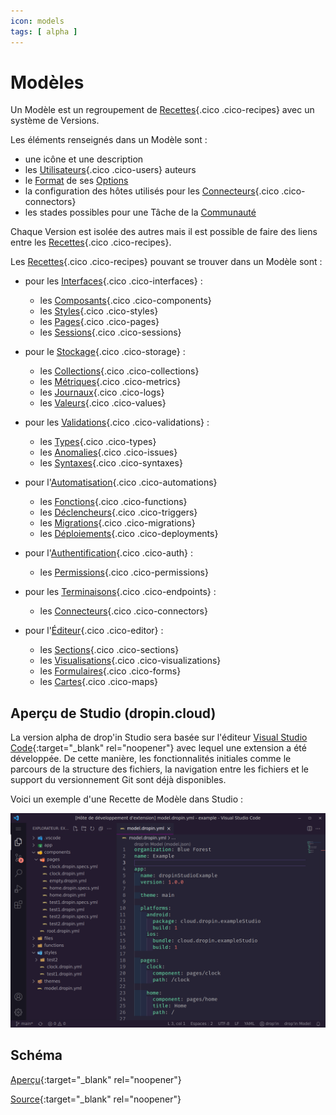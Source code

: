 ```yaml
---
icon: models
tags: [ alpha ]
---
```

# Modèles

Un Modèle est un regroupement de [Recettes](/fr/concepts/catalog/recipes/){.cico .cico-recipes} avec un système de Versions.

Les éléments renseignés dans un Modèle sont :

- une icône et une description
- les [Utilisateurs](/fr/concepts/owners/users/){.cico .cico-users} auteurs
- le [Format](/fr/concepts/recipes/formats/) de ses [Options](/fr/concepts/recipes/options/)
- la configuration des hôtes utilisés pour les [Connecteurs](/fr/concepts/endpoints/connectors/){.cico .cico-connectors}
- les stades possibles pour une Tâche de la [Communauté](/fr/cloud/#communaute)

Chaque Version est isolée des autres mais il est possible de faire des liens entre les [Recettes](/fr/concepts/catalog/recipes/){.cico .cico-recipes}.

Les [Recettes](/fr/concepts/catalog/recipes/){.cico .cico-recipes} pouvant se trouver dans un Modèle sont :

- pour les [Interfaces](/fr/concepts/interfaces/){.cico .cico-interfaces} :
    - les [Composants](/fr/concepts/interfaces/components/){.cico .cico-components}
    - les [Styles](/fr/concepts/interfaces/styles/){.cico .cico-styles}
    - les [Pages](/fr/concepts/interfaces/pages/){.cico .cico-pages}
    - les [Sessions](/fr/concepts/interfaces/sessions/){.cico .cico-sessions}

- pour le [Stockage](/fr/concepts/storage/){.cico .cico-storage} :
    - les [Collections](/fr/concepts/storage/collections/){.cico .cico-collections}
    - les [Métriques](/fr/concepts/storage/metrics/){.cico .cico-metrics}
    - les [Journaux](/fr/concepts/storage/logs/){.cico .cico-logs}
    - les [Valeurs](/fr/concepts/storage/values/){.cico .cico-values}

- pour les [Validations](/fr/concepts/validations/){.cico .cico-validations} :
    - les [Types](/fr/concepts/validations/types/){.cico .cico-types}
    - les [Anomalies](/fr/concepts/validations/issues/){.cico .cico-issues}
    - les [Syntaxes](/fr/concepts/validations/syntaxes/){.cico .cico-syntaxes}

- pour l'[Automatisation](/fr/concepts/automations/){.cico .cico-automations}
    - les [Fonctions](/fr/concepts/automations/functions/){.cico .cico-functions}
    - les [Déclencheurs](/fr/concepts/automations/triggers/){.cico .cico-triggers}
    - les [Migrations](/fr/concepts/automations/migrations/){.cico .cico-migrations}
    - les [Déploiements](/fr/concepts/automations/deployments/){.cico .cico-deployments}

- pour l'[Authentification](/fr/concepts/auth/){.cico .cico-auth} :
    - les [Permissions](/fr/concepts/auth/permissions/){.cico .cico-permissions}

- pour les [Terminaisons](/fr/concepts/endpoints/){.cico .cico-endpoints} :
    - les [Connecteurs](/fr/concepts/endpoints/connectors/){.cico .cico-connectors}

- pour l'[Éditeur](/fr/concepts/editor/){.cico .cico-editor} :
    - les [Sections](/fr/concepts/editor/sections/){.cico .cico-sections}
    - les [Visualisations](/fr/concepts/editor/visualizations/){.cico .cico-visualizations}
    - les [Formulaires](/fr/concepts/editor/forms/){.cico .cico-forms}
    - les [Cartes](/fr/concepts/editor/maps/){.cico .cico-maps}


## Aperçu de Studio (dropin.cloud)

La version alpha de drop'in Studio sera basée sur l'éditeur [Visual Studio Code](https://code.visualstudio.com/){:target="_blank" rel="noopener"} avec lequel une extension a été développée. De cette manière, les fonctionnalités initiales comme le parcours de la structure des fichiers, la navigation entre les fichiers et le support du versionnement Git sont déjà disponibles.

Voici un exemple d'une Recette de Modèle dans Studio :

![](/assets/studio/model.png)


## Schéma

[Aperçu](https://json-schema.app/view/%23?url=https%3A%2F%2Fraw.githubusercontent.com%2Fblue-forest%2Fdropin%2Fmain%2Fschemas%2Fmodel.json){:target="_blank" rel="noopener"}

[Source](https://github.com/blue-forest/dropin/blob/main/schemas/model.json){:target="_blank" rel="noopener"}
